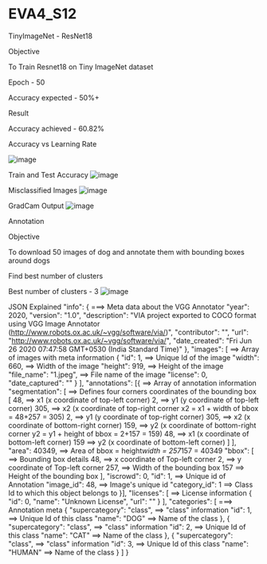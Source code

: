 # EVA4_S12

TinyImageNet - ResNet18

Objective

To Train Resnet18 on Tiny ImageNet dataset

Epoch - 50

Accuracy expected - 50%+

Result

Accuracy achieved - 60.82%

Accuracy vs Learning Rate

![image](https://user-images.githubusercontent.com/36323558/85954363-853eb880-b994-11ea-8393-ad481e6a2789.png)

Train and Test Accuracy
![image](https://user-images.githubusercontent.com/36323558/85954395-adc6b280-b994-11ea-968f-674017fe9ce8.png)

Misclassified Images
![image](https://user-images.githubusercontent.com/36323558/85954455-24fc4680-b995-11ea-8cd8-09d04295e314.png)

GradCam Output
![image](https://user-images.githubusercontent.com/36323558/85954468-537a2180-b995-11ea-928e-5bc349a83fb4.png)

Annotation

Objective

To download 50 images of dog and annotate them with bounding boxes around dogs

Find best number of clusters

Best number of clusters - 3
![image](https://user-images.githubusercontent.com/36323558/85954509-9b00ad80-b995-11ea-98ee-4bc8430459b9.png)

JSON Explained
    "info": {    ===> Meta data about the VGG Annotator
        "year": 2020,
        "version": "1.0",
        "description": "VIA project exported to COCO format using VGG Image Annotator (http://www.robots.ox.ac.uk/~vgg/software/via/)",
        "contributor": "",
        "url": "http://www.robots.ox.ac.uk/~vgg/software/via/",
        "date_created": "Fri Jun 26 2020 07:47:58 GMT+0530 (India Standard Time)"
    },
    "images": [    ==> Array of images with meta information
      {
            "id": 1,    ==> Unique Id of the image
            "width": 660,  ==> Width of the image
            "height": 919,  ==> Height of the image 
            "file_name": "1.jpeg",  ==> File name of the image
            "license": 0,     
            "date_captured": ""
        }
        ],
    "annotations": [{     ==> Array of annotation information
            "segmentation": [ ==> Defines four corners coordinates of the bounding box
                [
                    48,      ==> x1 (x coordinate of top-left corner)
                    2,       ==> y1 (y coordinate of top-left corner)
                    305,     ==> x2 (x coordinate of top-right corner   x2 = x1 + width of bbox = 48+257 = 305)
                    2,       ==> y1 (y coordinate of top-right corner)
                    305,     ==> x2 (x coordinate of bottom-right corner)
                    159,     ==> y2 (x coordinate of bottom-right corner  y2 = y1 + height of bbox = 2+157 = 159)
                    48,      ==> x1 (x coordinate of bottom-left corner)
                    159      ==> y2 (x coordinate of bottom-left corner)
                ]
            ],
            "area": 40349,   ==> Area of bbox = height*width = 257*157 = 40349
            "bbox": [   ==> Bounding box details
                48,          ==> x coordinate of Top-left corner
                2,           ==> y coordinate of Top-left corner
                257,         ==> Width of the bounding box
                157          ==> Height of the bounding box
            ],
            "iscrowd": 0,
            "id": 1,          ==> Unique id of Annotation
            "image_id": 48,   ==> Image's unique id
            "category_id": 1  ==> Class Id to which this object belongs to
        }],
    "licenses": [   ==> License information
        {
            "id": 0,
            "name": "Unknown License",
            "url": ""
        }
    ],
    "categories": [   ===> Annotation meta
        {
            "supercategory": "class",   ==> "class" information
            "id": 1,                    ==> Unique Id of this class
            "name": "DOG"               ==> Name of the class
        },
        {
            "supercategory": "class",  ==> "class" information
            "id": 2,                   ==> Unique Id of this class
            "name": "CAT"              ==> Name of the class
        },
        {
            "supercategory": "class", ==> "class" information
            "id": 3,                  ==> Unique Id of this class
            "name": "HUMAN"           ==> Name of the class
        }
    ]
}



